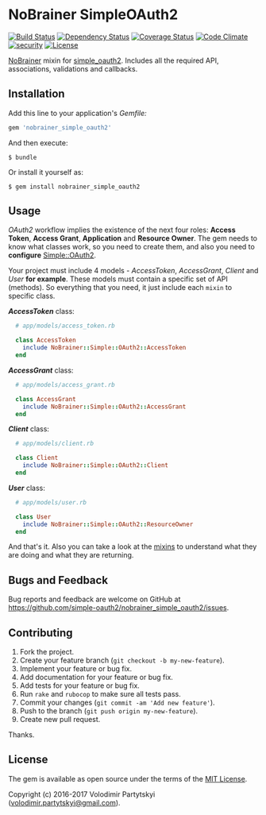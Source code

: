 # NoBrainer SimpleOAuth2

[![Build Status](https://travis-ci.org/simple-oauth2/nobrainer_simple_oauth2.svg?branch=master)](https://travis-ci.org/simple-oauth2/nobrainer_simple_oauth2)
[![Dependency Status](https://gemnasium.com/badges/github.com/simple-oauth2/nobrainer_simple_oauth2.svg)](https://gemnasium.com/github.com/simple-oauth2/nobrainer_simple_oauth2)
[![Coverage Status](https://coveralls.io/repos/github/simple-oauth2/nobrainer_simple_oauth2/badge.svg)](https://coveralls.io/github/simple-oauth2/nobrainer_simple_oauth2)
[![Code Climate](https://codeclimate.com/github/simple-oauth2/nobrainer_simple_oauth2/badges/gpa.svg)](https://codeclimate.com/github/simple-oauth2/nobrainer_simple_oauth2)
[![security](https://hakiri.io/github/simple-oauth2/nobrainer_simple_oauth2/master.svg)](https://hakiri.io/github/simple-oauth2/nobrainer_simple_oauth2/master)
[![License](https://img.shields.io/github/license/mashape/apistatus.svg)](https://github.com/simple-oauth2/nobrainer_simple_oauth2/blob/master/LICENSE)

[NoBrainer](http://nobrainer.io/) mixin for [simple_oauth2](https://github.com/simple-oauth2/simple_oauth2). Includes all the required API, associations, validations and callbacks.

## Installation

Add this line to your application's *Gemfile:*

```ruby
gem 'nobrainer_simple_oauth2'
```

And then execute:

    $ bundle

Or install it yourself as:

    $ gem install nobrainer_simple_oauth2

## Usage

*OAuth2* workflow implies the existence of the next four roles: **Access Token**, **Access Grant**, **Application** and **Resource Owner**. The gem needs to know what classes work, so you need to create them, and also you need to **configure** [Simple::OAuth2](https://github.com/simple-oauth2/simple_oauth2).

Your project must include 4 models - *AccessToken*, *AccessGrant*, *Client* and *User* **for example**. These models must contain a specific set of API (methods). So everything that you need, it just include each `mixin` to specific class.

***AccessToken*** class:
```ruby
  # app/models/access_token.rb

  class AccessToken
    include NoBrainer::Simple::OAuth2::AccessToken
  end
```

***AccessGrant*** class:
```ruby
  # app/models/access_grant.rb

  class AccessGrant
    include NoBrainer::Simple::OAuth2::AccessGrant
  end
```

***Client*** class:
```ruby
  # app/models/client.rb

  class Client
    include NoBrainer::Simple::OAuth2::Client
  end
```

***User*** class:
```ruby
  # app/models/user.rb

  class User
    include NoBrainer::Simple::OAuth2::ResourceOwner
  end
```
And that's it.
Also you can take a look at the [mixins](https://github.com/simple-oauth2/nobrainer_simple_oauth2/tree/master/lib/nobrainer_simple_oauth2/mixins) to understand what they are doing and what they are returning.

## Bugs and Feedback

Bug reports and feedback are welcome on GitHub at https://github.com/simple-oauth2/nobrainer_simple_oauth2/issues.

## Contributing

1. Fork the project.
1. Create your feature branch (`git checkout -b my-new-feature`).
1. Implement your feature or bug fix.
1. Add documentation for your feature or bug fix.
1. Add tests for your feature or bug fix.
1. Run `rake` and `rubocop` to make sure all tests pass.
1. Commit your changes (`git commit -am 'Add new feature'`).
1. Push to the branch (`git push origin my-new-feature`).
1. Create new pull request.

Thanks.

## License

The gem is available as open source under the terms of the [MIT License](https://github.com/simple-oauth2/nobrainer_simple_oauth2/blob/master/LICENSE).

Copyright (c) 2016-2017 Volodimir Partytskyi (volodimir.partytskyi@gmail.com).
